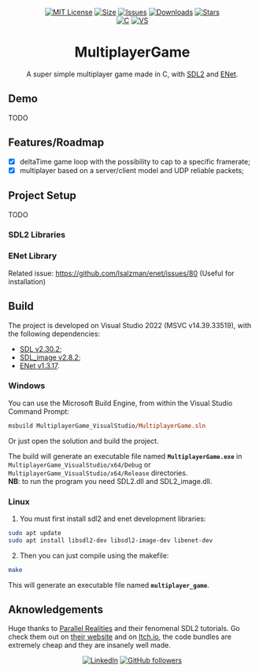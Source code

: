 <div align="center">

  [![MIT License][license-shield]][license-url]
  [![Size][size-shield]][size-url]
  [![Issues][issues-shield]][issues-url]
  [![Downloads][downloads-shield]][downloads-url]
  [![Stars][stars-shield]][stars-url]\
  [![C][c-shield]][c-url]
  [![VS][vs-shield]][vs-url]

# MultiplayerGame
A super simple multiplayer game made in C, with [SDL2](https://github.com/libsdl-org/SDL) and [ENet](https://github.com/lsalzman/enet).

</div>

## Demo

TODO

## Features/Roadmap

- [x] deltaTime game loop with the possibility to cap to a specific framerate;
- [x] multiplayer based on a server/client model and UDP reliable packets;

## Project Setup

TODO

### SDL2 Libraries

### ENet Library

Related issue: https://github.com/lsalzman/enet/issues/80 (Useful for installation)

## Build

The project is developed on Visual Studio 2022 (MSVC v14.39.33519), with the following dependencies:
- [SDL v2.30.2](https://github.com/libsdl-org/SDL/releases/tag/release-2.30.2);
- [SDL_image v2.8.2](https://github.com/libsdl-org/SDL_image/releases/tag/release-2.8.2);
- [ENet v1.3.17](https://github.com/lsalzman/enet/releases/tag/v1.3.17).

### Windows

You can use the Microsoft Build Engine, from within the Visual Studio Command Prompt:
```ps
msbuild MultiplayerGame_VisualStudio/MultiplayerGame.sln
```
Or just open the solution and build the project.

The build will generate an executable file named **`MultiplayerGame.exe`** in `MultiplayerGame_VisualStudio/x64/Debug` or `MultiplayerGame_VisualStudio/x64/Release` directories.\
**NB**: to run the program you need SDL2.dll and SDL2_image.dll.

### Linux

1. You must first install sdl2 and enet development libraries:
  ```bash
  sudo apt update
  sudo apt install libsdl2-dev libsdl2-image-dev libenet-dev
  ```
2. Then you can just compile using the makefile:
  ```bash
  make
  ```
This will generate an executable file named **`multiplayer_game`**.

## Aknowledgements

Huge thanks to [Parallel Realities](https://www.parallelrealities.co.uk/) and their fenomenal SDL2 tutorials. Go check them out on [their website](https://www.parallelrealities.co.uk/tutorials/) and on [Itch.io](https://parallelrealities.itch.io/), the code bundles are extremely cheap and they are insanely well made.

<div align="center">

  [![LinkedIn][linkedin-shield]][linkedin-url]
  [![GitHub followers][github-shield]][github-url]

</div>

[downloads-shield]: https://img.shields.io/github/downloads/mikyll/MultiplayerGame/total
[downloads-url]: https://github.com/mikyll/MultiplayerGame/releases/latest
[license-shield]: https://img.shields.io/github/license/mikyll/MultiplayerGame
[license-url]: https://github.com/mikyll/MultiplayerGame/blob/main/LICENSE
[size-shield]: 	https://img.shields.io/github/repo-size/mikyll/MultiplayerGame
[size-url]: https://github.com/mikyll/MultiplayerGame
[issues-shield]: https://img.shields.io/github/issues/mikyll/MultiplayerGame
[issues-url]: https://github.com/mikyll/MultiplayerGame/issues
[stars-shield]: https://custom-icon-badges.herokuapp.com/github/stars/mikyll/MultiplayerGame?logo=star&logoColor=yellow&style=flat
[stars-url]: https://github.com/mikyll/MultiplayerGame/stargazers

[c-shield]: https://img.shields.io/badge/C-%2300599C.svg?logo=c&logoColor=white
[c-url]: https://www.open-std.org/jtc1/sc22/wg14/
[vs-shield]: https://img.shields.io/badge/Visual%20Studio-5C2D91.svg?logo=visual-studio&logoColor=white
[vs-url]: https://code.visualstudio.com/

[linkedin-shield]: https://img.shields.io/badge/-LinkedIn-black.svg?logo=linkedin&colorB=0077B5
[linkedin-url]: https://www.linkedin.com/in/michele-righi/?locale=en_US
[github-shield]: https://img.shields.io/github/followers/mikyll.svg?style=social&label=Follow
[github-url]: https://github.com/mikyll
